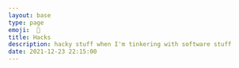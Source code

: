 ```yaml
---
layout: base
type: page
emoji:  🤺
title: Hacks
description: hacky stuff when I'm tinkering with software stuff 
date: 2021-12-23 22:15:00
---
```

